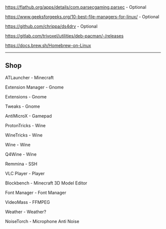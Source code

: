 https://flathub.org/apps/details/com.parsecgaming.parsec - Optional

https://www.geeksforgeeks.org/10-best-file-managers-for-linux/ - Optional

https://github.com/chrippa/ds4drv - Optional

https://gitlab.com/trivoxel/utilities/deb-pacman/-/releases

https://docs.brew.sh/Homebrew-on-Linux

<hr/>

## Shop

ATLauncher - Minecraft

Extension Manager - Gnome

Extensions - Gnome

Tweaks - Gnome

AntiMicroX - Gamepad

ProtonTricks - Wine

WineTricks - Wine

Wine - Wine

Q4Wine - Wine

Remmina - SSH

VLC Player - Player

Blockbench - Minecraft 3D Model Editor

Font Manager - Font Manager

VideoMass - FFMPEG

Weather - Weather?

NoiseTorch - Microphone Anti Noise
